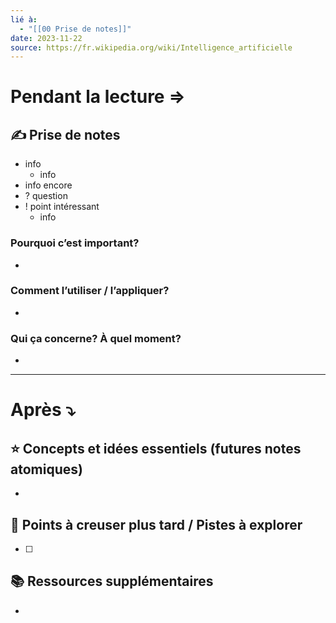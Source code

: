 ```yaml
---
lié à:
  - "[[00 Prise de notes]]"
date: 2023-11-22
source: https://fr.wikipedia.org/wiki/Intelligence_artificielle
---
```

# Pendant la lecture ⇒

## ✍️ Prise de notes
- info
	- info
- info encore
- ? question 
- ! point intéressant
	- info

### Pourquoi c’est important?
- 

### Comment l’utiliser / l’appliquer?
- 

### Qui ça concerne? À quel moment?
- 

---

# Après ⤵︎

## ⭐ Concepts et idées essentiels (futures notes atomiques)
- 

## 🤔 Points à creuser plus tard / Pistes à explorer

- [ ] 

## 📚 Ressources supplémentaires
- 